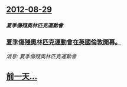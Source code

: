 ## [2012-08-29](/news/2012/08/29/index.md)

##### 夏季傷殘奧林匹克運動會
### [ 夏季傷殘奧林匹克運動會在英國倫敦開幕。](/news/2012/08/29/夏季傷殘奧林匹克運動會在英國倫敦開幕.md)
_消息: 夏季傷殘奧林匹克運動會_

## [前一天...](/news/2012/08/27/index.md)

